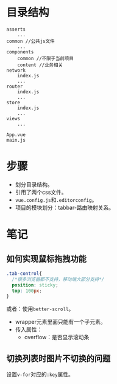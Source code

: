 # 目录结构

```
asserts
    ...
common //公共js文件
    ...
components
    common //不限于当前项目
    content //业务相关
network
    index.js
    ...
router
    index.js
    ...
store
    index.js
    ...
views
    ...
    
App.vue
main.js
```

# 步骤

* 划分目录结构。
* 引用了两个css文件。
* `vue.config.js`和`.editorconfig`。
* 项目的模块划分：tabbar-路由映射关系。

# 笔记

## 如何实现鼠标拖拽功能

```css
.tab-control{
  /*很多浏览器都不支持，移动端大部分支持*/
  position: sticky; 
  top: 100px;
}
```

或者：使用`better-scroll`。
* wrapper元素里面只能有一个子元素。 
* 传入属性：
    * overflow：是否显示滚动条


## 切换列表时图片不切换的问题

设置`v-for`对应的`:key`属性。

